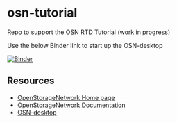 # osn-tutorial
Repo to support the OSN RTD Tutorial (work in progress)

Use the below Binder link to start up the OSN-desktop

[![Binder](https://mybinder.org/badge_logo.svg)](https://mybinder.org/v2/gh/mghpcsim/osn-desktop.git/HEAD)

## Resources
* [OpenStorageNetwork Home page](https://www.openstoragenetwork.org)
* [OpenStorageNetwork Documentation](http://openstoragenetwork.readthedocs.io/)
* [OSN-desktop](https://github.com/mghpcsim/osn-desktop)



